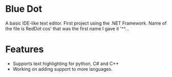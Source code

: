 # Blue Dot
A basic IDE-like text editor. First project using the .NET Framework. Name of the file is RedDot cos' that was the first name I gave it '^^...
# Features
- Supports text highlighting for python, C# and C++
- Working on adding support to more languages.
